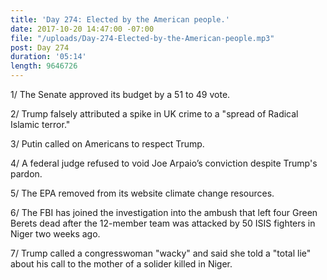 ```yaml
---
title: 'Day 274: Elected by the American people.'
date: 2017-10-20 14:47:00 -07:00
file: "/uploads/Day-274-Elected-by-the-American-people.mp3"
post: Day 274
duration: '05:14'
length: 9646726
---
```


1/ The Senate approved its budget by a 51 to 49 vote.

2/ Trump falsely attributed a spike in UK crime to a "spread of Radical Islamic terror."

3/ Putin called on Americans to respect Trump.

4/ A federal judge refused to void Joe Arpaio’s conviction despite Trump's pardon.

5/ The EPA removed from its website climate change resources.

6/ The FBI has joined the investigation into the ambush that left four Green Berets dead after the 12-member team was attacked by 50 ISIS fighters in Niger two weeks ago.

7/ Trump called a congresswoman "wacky" and said she told a "total lie" about his call to the mother of a solider killed in Niger.